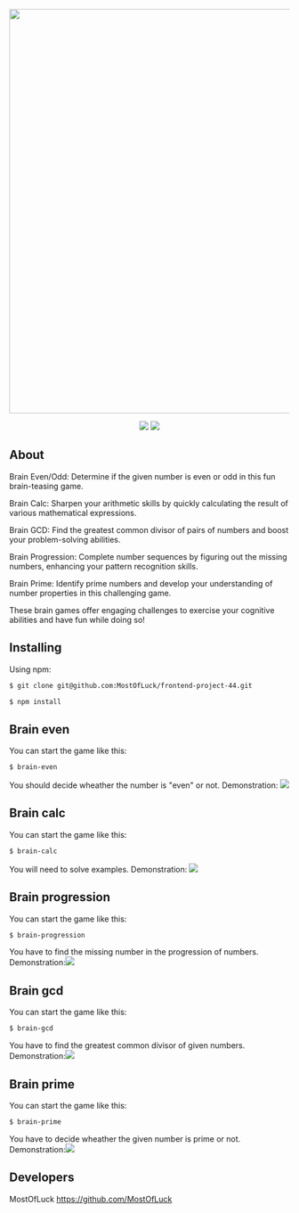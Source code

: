 

<p align="center">
      <img src="https://i.ibb.co/71VSzWp/xzxx.png" width="726">
</p>

<p align="center">
   <a href="https://codeclimate.com/github/MostOfLuck/frontend-project-44/maintainability"><img src="https://api.codeclimate.com/v1/badges/5d2f223b657ef254075f/maintainability" /></a>
         <a href="https://github.com/MostOfLuck/frontend-project-44/actions">
      <img src="https://github.com/MostOfLuck/frontend-project-44/workflows/hexlet-check/badge.svg" />
   </a>
</p>



## About

Brain Even/Odd: Determine if the given number is even or odd in this fun brain-teasing game.

Brain Calc: Sharpen your arithmetic skills by quickly calculating the result of various mathematical expressions.

Brain GCD: Find the greatest common divisor of pairs of numbers and boost your problem-solving abilities.

Brain Progression: Complete number sequences by figuring out the missing numbers, enhancing your pattern recognition skills.

Brain Prime: Identify prime numbers and develop your understanding of number properties in this challenging game.

These brain games offer engaging challenges to exercise your cognitive abilities and have fun while doing so!

## Installing



Using npm:

```bash
$ git clone git@github.com:MostOfLuck/frontend-project-44.git
```

```bash
$ npm install 
```


Brain even
--------------------------  
 You can start the game like this:
 ```bash
$ brain-even
```
 You should decide wheather the number is "even" or not.
 Demonstration: <a href="https://asciinema.org/a/602271" target="_blank"><img src="https://asciinema.org/a/602271.svg" /></a>

Brain calc
-------------------------- 
You can start the game like this:
 ```bash
$ brain-calc
```
You will need to solve examples. Demonstration: <a href="https://asciinema.org/a/602402" target="_blank"><img src="https://asciinema.org/a/602402.svg" /></a>

Brain progression
-------------------------- 
You can start the game like this:
```bash
$ brain-progression
```
You have to find the missing number in the progression of numbers. Demonstration:<a href="https://asciinema.org/a/602551" target="_blank"><img src="https://asciinema.org/a/602551.svg" /></a>

Brain gcd
-------------------------- 
You can start the game like this:
```bash
$ brain-gcd
```
You have to find the greatest common divisor of given numbers. Demonstration:<a href="https://asciinema.org/a/602539" target="_blank"><img src="https://asciinema.org/a/602539.svg" /></a>

Brain prime
-------------------------- 
You can start the game like this:
```bash
$ brain-prime
```
You have to decide wheather the given number is prime or not. Demonstration:<a href="https://asciinema.org/a/602580" target="_blank"><img src="https://asciinema.org/a/602580.svg" /></a>

## Developers

MostOfLuck https://github.com/MostOfLuck

